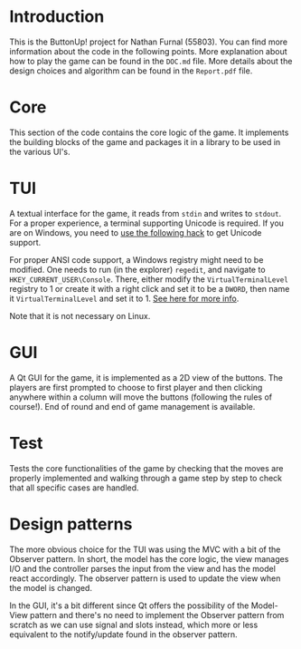 # Introduction

This is the ButtonUp! project for Nathan Furnal (55803). You can find more
information about the code in the following points. More explanation about how
to play the game can be found in the `DOC.md` file. More details about the
design choices and algorithm can be found in the `Report.pdf` file.

# Core
This section of the code contains the core logic of the game. It implements the
building blocks of the game and packages it in a library to be used in the
various UI's.
# TUI
A textual interface for the game, it reads from `stdin` and writes to
`stdout`. For a proper experience, a terminal supporting Unicode is required. If
you are on Windows, you need to [use the following
hack](https://stackoverflow.com/questions/57131654/using-utf-8-encoding-chcp-65001-in-command-prompt-windows-powershell-window/57134096#57134096)
to get Unicode support.

For proper ANSI code support, a Windows registry might need to be modified. One needs
to run (in the explorer) `regedit`, and navigate to
`HKEY_CURRENT_USER\Console`. There, either modify the `VirtualTerminalLevel`
registry to 1 or create it with a right click and set it to be a `DWORD`, then
name it `VirtualTerminalLevel` and set it to 1. [See here for more
info](https://ss64.com/nt/syntax-ansi.html).

Note that it is not necessary on Linux.
# GUI
A Qt GUI for the game, it is implemented as a 2D view of the buttons. The
players are first prompted to choose to first player and then clicking anywhere
within a column will move the buttons (following the rules of course!). End of
round and end of game management is available.
# Test
Tests the core functionalities of the game by checking that the moves are
properly implemented and walking through a game step by step to check that all
specific cases are handled.
# Design patterns

The more obvious choice for the TUI was using the MVC with a bit of the Observer
pattern. In short, the model has the core logic, the view manages I/O and the
controller parses the input from the view and has the model react
accordingly. The observer pattern is used to update the view when the model is
changed.

In the GUI, it's a bit different since Qt offers the possibility of the
Model-View pattern and there's no need to implement the Observer pattern from
scratch as we can use signal and slots instead, which more or less equivalent to
the notify/update found in the observer pattern.
